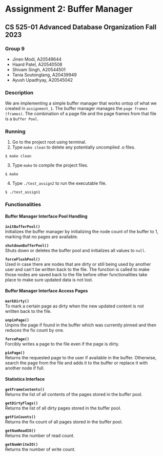 
# Assignment 2: Buffer Manager
##  CS 525-01 Advanced Database Organization Fall 2023

### Group 9
- Jinen Modi, A20549644
- Haard Patel, A20540508
- Shivam Singh, A20544501
- Tania Soutonglang, A20439949
- Ayush Upadhyay, A20545042 

### Description

We are implementing a simple buffer manager that works ontop of what we created in `assignment_1`. The buffer manager manages the `page frames (frames)`. The combination of a page file and the page frames from that file is a `Buffer Pool`.

### Running

1. Go to the project root using terminal. 
2. Type `make clean` to delete any potentially uncompiled .o files.
```
$ make clean
```
3. Type `make` to compile the project files.
```
$ make
```
4. Type `./test_assign2` to run the executable file.
```
$ ./test_assign1
```

### Functionalities
#### Buffer Manager Interface Pool Handling

**`initBufferPool()`**<br>Initializes the buffer manager by initializing the node count of the buffer to 1, marking that no pages are available.

**`shutdownBufferPool()`**<br>Shuts down or deletes the buffer pool and initializes all values to `null`.

**`forceFlushPool()`**<br>Used in case there are nodes that are dirty or still being used by another user and can't be written back to the file. The function is called to make those nodes are saved back to the file before other functionalities take place to make sure updated data is not lost.

#### Buffer Manager Interface Access Pages

**`markDirty()`**<br>To mark a certain page as dirty when the new updated content is not written back to the file.

**`unpinPage()`**<br>Unpins the page if found in the buffer which was currently pinned and then reduces the fix count by one.

**`forcePage()`**<br>Forcibly writes a page to the file even if the page is dirty.

**`pinPage()`**<br>Returns the requested page to the user if available in the buffer. Otherwise, search the page from the file and adds it to the buffer or replace it with another node if full.

#### Statistics Interface

**`getFrameContents()`**<br>Returns the list of all contents of the pages stored in the buffer pool.

**`getDirtyFlags()`**<br>Returns the list of all dirty pages stored in the buffer pool.

**`getFixCounts()`**<br>Returns the fix count of all pages stored in the buffer pool.

**`getNumReadIO()`**<br>Returns the number of read count.

**`getNumWriteIO()`**<br>Returns the number of write count.